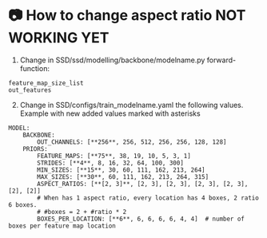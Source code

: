 # :camera: How to change aspect ratio NOT WORKING YET
1. Change in SSD/ssd/modelling/backbone/modelname.py forward-function:
```
feature_map_size_list
out_features
```
2. Change in SSD/configs/train_modelname.yaml the following values. Example with new added values marked with asterisks
```
MODEL:
    BACKBONE:
        OUT_CHANNELS: [**256**, 256, 512, 256, 256, 128, 128]
    PRIORS:
        FEATURE_MAPS: [**75**, 38, 19, 10, 5, 3, 1]
        STRIDES: [**4**, 8, 16, 32, 64, 100, 300]
        MIN_SIZES: [**15**, 30, 60, 111, 162, 213, 264]
        MAX_SIZES: [**30**, 60, 111, 162, 213, 264, 315]
        ASPECT_RATIOS: [**[2, 3]**, [2, 3], [2, 3], [2, 3], [2, 3], [2], [2]]
        # When has 1 aspect ratio, every location has 4 boxes, 2 ratio 6 boxes.
        # #boxes = 2 + #ratio * 2
        BOXES_PER_LOCATION: [**6**, 6, 6, 6, 6, 4, 4]  # number of boxes per feature map location
```
